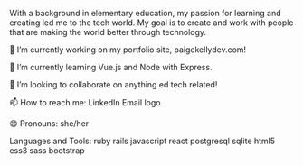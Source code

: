 With a background in elementary education, my passion for learning and creating led me to the tech world. My goal is to create and work with people that are making the world better through technology.

🔭 I’m currently working on my portfolio site, paigekellydev.com!

🌱 I’m currently learning Vue.js and Node with Express.

👯 I’m looking to collaborate on anything ed tech related!

📫 How to reach me: LinkedIn Email logo

😄 Pronouns: she/her

Languages and Tools:
ruby rails javascript react postgresql sqlite html5 css3 sass bootstrap
